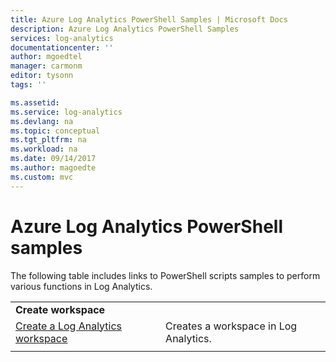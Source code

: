 ```yaml
---
title: Azure Log Analytics PowerShell Samples | Microsoft Docs
description: Azure Log Analytics PowerShell Samples
services: log-analytics
documentationcenter: ''
author: mgoedtel
manager: carmonm
editor: tysonn
tags: ''

ms.assetid:
ms.service: log-analytics
ms.devlang: na
ms.topic: conceptual
ms.tgt_pltfrm: na
ms.workload: na
ms.date: 09/14/2017
ms.author: magoedte
ms.custom: mvc
---
```


# Azure Log Analytics PowerShell samples

The following table includes links to PowerShell scripts samples to perform various functions in Log Analytics.

| | |
|---|---|
|**Create workspace**||
| [Create a Log Analytics workspace](scripts/log-analytics-powershell-sample-create-workspace.md?toc=%2fpowershell%2fmodule%2ftoc.json) | Creates a workspace in Log Analytics.|
| | |

